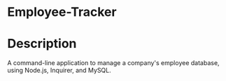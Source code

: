 # Employee-Tracker

# Description
A command-line application to manage a company's employee database, using Node.js, Inquirer, and MySQL.
